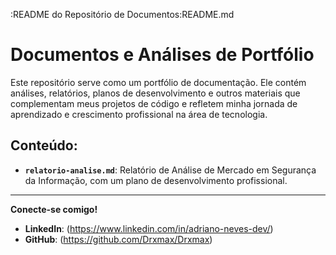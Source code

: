 :README do Repositório de Documentos:README.md
# Documentos e Análises de Portfólio

Este repositório serve como um portfólio de documentação. Ele contém análises, relatórios, planos de desenvolvimento e outros materiais que complementam meus projetos de código e refletem minha jornada de aprendizado e crescimento profissional na área de tecnologia.

## Conteúdo:

-   **`relatorio-analise.md`**: Relatório de Análise de Mercado em Segurança da Informação, com um plano de desenvolvimento profissional.

---

**Conecte-se comigo!**

* **LinkedIn**: (https://www.linkedin.com/in/adriano-neves-dev/)
* **GitHub**: (https://github.com/Drxmax/Drxmax)
